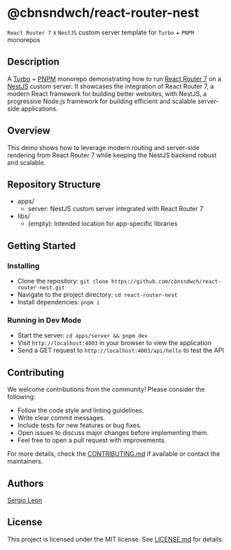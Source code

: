 # @cbnsndwch/react-router-nest

`React Router 7` x `NestJS` custom server template for `Turbo` + `PNPM` monorepos

## Description

A [Turbo] + [PNPM] monorepo demonstrating how to run [React Router 7] on a [NestJS] custom server. It showcases the integration of React Router 7, a modern React framework for building better websites, with NestJS, a progressive Node.js framework for building efficient and scalable server-side applications.

## Overview

This demo shows how to leverage modern routing and server-side rendering from React Router 7 while keeping the NestJS backend robust and scalable.


## Repository Structure

- apps/
    - server: NestJS custom server integrated with React Router 7
- libs/
    - (empty): Intended location for app-specific libraries

## Getting Started

### Installing

- Clone the repository: `git clone https://github.com/cbnsndwch/react-router-nest.git`
- Navigate to the project directory: `cd react-router-nest`
- Install dependencies: `pnpm i`

### Running in Dev Mode

- Start the server: `cd apps/server && pnpm dev`
- Visit `http://localhost:4003` in your browser to view the application
- Send a GET request to `http://localhost:4003/api/hello` to test the API

## Contributing

We welcome contributions from the community! Please consider the following:
- Follow the code style and linting guidelines.
- Write clear commit messages.
- Include tests for new features or bug fixes.
- Open issues to discuss major changes before implementing them.
- Feel free to open a pull request with improvements.

For more details, check the [CONTRIBUTING.md](CONTRIBUTING.md) if available or contact the maintainers.

## Authors

[Sergio Leon](https://cbnsndwch.io)

## License

This project is licensed under the MIT license. See [LICENSE.md](LICENSE.md) for details.

[React Router 7]: https://reactrouter.com/home
[Turbo]: https://turbo.build/docs
[PNPM]: https://pnpm.io/
[NestJS]: https://docs.nestjs.com/